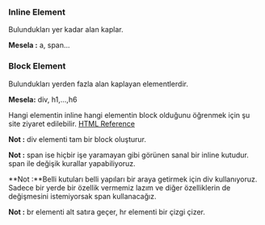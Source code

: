 ### Inline Element

Bulundukları yer kadar alan kaplar.

**Mesela :** a, span...

### Block Element

Bulundukları yerden fazla alan kaplayan elementlerdir.

**Mesela:** div, h1,...,h6

Hangi elementin inline hangi elementin block olduğunu öğrenmek için şu site ziyaret edilebilir.
[HTML Reference](https://htmlreference.io/)

**Not :** div elementi tam bir block oluşturur.

**Not :** span ise hiçbir işe yaramayan gibi görünen sanal bir inline kutudur. span ile değişik kurallar yapabiliyoruz.

**Not :**Belli kutuları belli yapıları bir araya getirmek için div kullanıyoruz. Sadece bir yerde bir özellik vermemiz lazım ve diğer özelliklerin de değişmesini istemiyorsak span kullanacağız.

**Not :** br elementi alt satıra geçer, hr elementi bir çizgi çizer.

